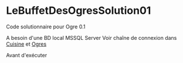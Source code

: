 # LeBuffetDesOgresSolution01
Code solutionnaire pour Ogre 0.1

A besoin d'une BD local MSSQL Server 
Voir chaîne de connexion dans [Cuisine](https://github.com/reblapointe/LeBuffetDesOgresSolution01/blob/main/LeBuffetDesOgresSolution01/Modeles/BuffetBDContext.cs) et [Ogres](https://github.com/reblapointe/LeBuffetDesOgresSolution01/blob/main/LeBuffetDesOgresSolution01/Modeles/BuffetBDContext.cs)


Avant d'exécuter
